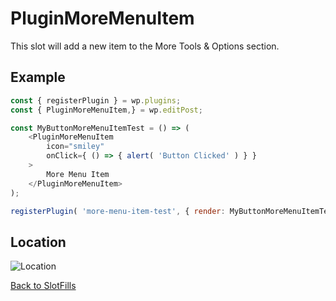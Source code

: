 # PluginMoreMenuItem

This slot will add a new item to the More Tools & Options section.

## Example

```js
const { registerPlugin } = wp.plugins;
const { PluginMoreMenuItem,} = wp.editPost;

const MyButtonMoreMenuItemTest = () => (
	<PluginMoreMenuItem
		icon="smiley"
		onClick={ () => { alert( 'Button Clicked' ) } }
	>
		More Menu Item
	</PluginMoreMenuItem>
);

registerPlugin( 'more-menu-item-test', { render: MyButtonMoreMenuItemTest } );
```

## Location
![Location](../../../../master/assets/images/plugin-more-menu-item.png?raw=true)

[Back to SlotFills](../)
